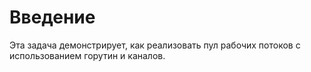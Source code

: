 # Введение

Эта задача демонстрирует, как реализовать пул рабочих потоков с использованием горутин и каналов.
